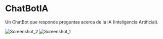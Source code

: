 # ChatBotIA
Un ChatBot que responde preguntas acerca de la IA (Inteligencia Artificial).


![Screenshot_2](https://github.com/AzaelHernandez/ChatBot.github.io/assets/63800627/8f0e322f-19aa-4291-9444-32ddd2a2caeb)
![Screenshot_1](https://github.com/AzaelHernandez/ChatBot.github.io/assets/63800627/c9d51a2b-601a-4552-bbeb-fa08bf7d414e)
